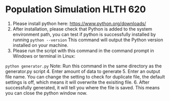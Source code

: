# Population Simulation HLTH 620 

1. Please install python here: https://www.python.org/downloads/
2. After installation, please check that Python is added to the system environment path, you can test if python is successfully installed by running `python --version` 
This command will output the Python version installed on your machine.
3. Please run the script with this command in the command prompt in Windows or terminal in Linux:

`python generator.py` 
Note: Run this command in the same directory as the generator.py script
4. Enter amount of data to generate
5. Enter an output file name. You can change the setting to check for duplicate file, the default settings is off, which means it will overwrite the exisiting file.
6. After successfully generated, it will tell you where the file is saved. This means you can close the python window now.
